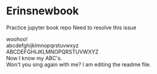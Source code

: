 # Erinsnewbook
Practice jupyter book repo
Need to resolve this issue

woohoo!  
abcdefghijklmnopqrstuvwxyz  
ABCDEFGHIJKLMNOPQRSTUVWXYZ  
Now I know my ABC's.  
Won't you sing again with me? 
I am editing the readme file.


